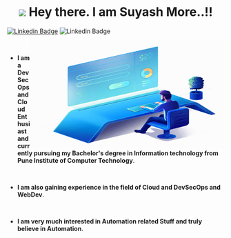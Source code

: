 <h1 align="center">
    <img src="https://media.giphy.com/media/hvRJCLFzcasrR4ia7z/giphy.gif" width="25px"> Hey there. I am Suyash More..!!  
</h1>
                                                         
[![Linkedin Badge](https://img.shields.io/badge/-suyashmore-red?style=flat-square&logo=Linkedin&logoColor=white&link=https://www.linkedin.com/in/suyashmore789/)](https://www.linkedin.com/in/suyashmore789/)
![Linkedin Badge](https://img.shields.io/badge/suyash--more-none-green)


  <img align="right" alt="GIF" src="giffy.gif" width="450" height="250" />
<br />

- **I am a DevSecOps and Cloud Enthusiast and currently pursuing my Bachelor's degree in Information technology from Pune Institute of Computer Technology**. 
<br />

- **I am also gaining experience in the field of Cloud and DevSecOps and WebDev**. 
<br />

- **I am very much interested in Automation related Stuff and truly believe in Automation**.

